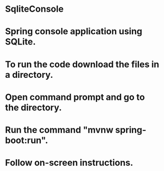 # SqliteConsole
# Spring console application using SQLite.
# To run the code download the files in a directory.
# Open command prompt and go to the directory.
# Run the command "mvnw spring-boot:run".
# Follow on-screen instructions.
